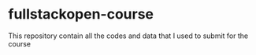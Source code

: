 # fullstackopen-course
This repository contain all the codes and data that I used to submit for the course
